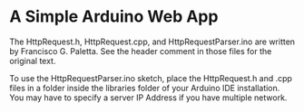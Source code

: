 # A Simple Arduino Web App

The HttpRequest.h, HttpRequest.cpp, and HttpRequestParser.ino are written by Francisco G. Paletta.  See the header comment in those files for the original text.

To use the HttpRequestParser.ino sketch, place the HttpRequest.h and .cpp files in a folder inside the libraries folder of your Arduino IDE installation.  You may have to specify a server IP Address if you have multiple network.



